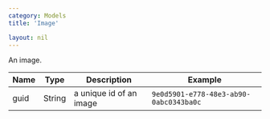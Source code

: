 ```yaml
---
category: Models
title: 'Image'

layout: nil
---
```

An image.

|     Name    |    Type    |              Description               |               Example                |
| ----------- | ---------- | -------------------------------------- | ------------------------------------ |
| guid        | String     | a unique id of an image                | ```9e0d5901-e778-48e3-ab90-0abc0343ba0c``` |

